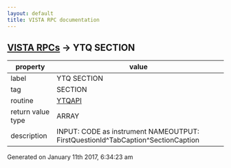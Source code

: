 ```yaml
---
layout: default
title: VISTA RPC documentation
---
```




## [VISTA RPCs](TableOfContent.md) &#8594; YTQ SECTION 

 property | value 
--- | --- 
 label | YTQ SECTION
 tag | SECTION
 routine | [YTQAPI](http://code.osehra.org/dox/Routine_YTQAPI_source.html)
 return value type | ARRAY
 description | INPUT: CODE as instrument NAMEOUTPUT: FirstQuestionId^TabCaption^SectionCaption




Generated on January 11th 2017, 6:34:23 am